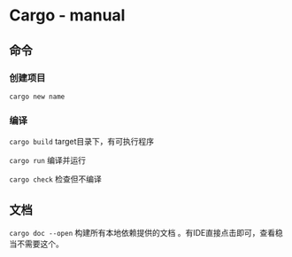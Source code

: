 # Cargo - manual

## 命令

### 创建项目

`cargo new name`

### 编译

`cargo build` target目录下，有可执行程序

`cargo run` 编译并运行

`cargo check` 检查但不编译

## 文档

`cargo doc --open` 构建所有本地依赖提供的文档 。有IDE直接点击即可，查看稳当不需要这个。
